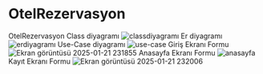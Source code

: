 # OtelRezervasyon
 OtelRezervasyon
Class diyagramı
![classdiyagramı](https://github.com/user-attachments/assets/32241dba-0fd5-4ba3-bc96-0f4c3289b857)
Er diyagramı
![erdiyagramı](https://github.com/user-attachments/assets/2b96313f-067d-4070-aa4b-81d1e1b5fd3f)
Use-Case diyagramı
![use-case](https://github.com/user-attachments/assets/06ef3a67-6f1c-4855-9910-9c2856ee988f)
Giriş Ekranı Formu
![Ekran görüntüsü 2025-01-21 231855](https://github.com/user-attachments/assets/9fe78dca-1143-4074-aeca-b1d5bb8c9195)
Anasayfa Ekranı Formu
![anasayfa](https://github.com/user-attachments/assets/55cead6a-ac01-4768-9e3e-af69273f06fd)
Kayıt Ekranı Formu
![Ekran görüntüsü 2025-01-21 232006](https://github.com/user-attachments/assets/08bb0cdb-ef4f-4c8c-b58f-44f0b5de4261)
